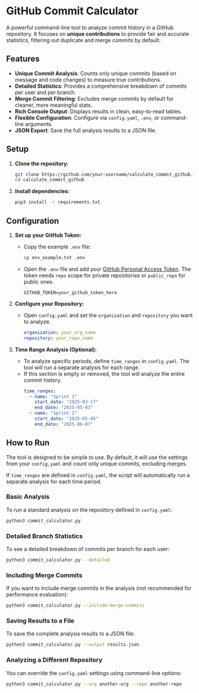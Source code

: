 # GitHub Commit Calculator

A powerful command-line tool to analyze commit history in a GitHub repository. It focuses on **unique contributions** to provide fair and accurate statistics, filtering out duplicate and merge commits by default.

## Features

-   **Unique Commit Analysis**: Counts only unique commits (based on message and code changes) to measure true contributions.
-   **Detailed Statistics**: Provides a comprehensive breakdown of commits per user and per branch.
-   **Merge Commit Filtering**: Excludes merge commits by default for cleaner, more meaningful stats.
-   **Rich Console Output**: Displays results in clean, easy-to-read tables.
-   **Flexible Configuration**: Configure via `config.yaml`, `.env`, or command-line arguments.
-   **JSON Export**: Save the full analysis results to a JSON file.

## Setup

1.  **Clone the repository:**
    ```bash
    git clone https://github.com/your-username/calculate_commit_github.git
    cd calculate_commit_github
    ```

2.  **Install dependencies:**
    ```bash
    pip3 install -r requirements.txt
    ```

## Configuration

1.  **Set up your GitHub Token:**
    -   Copy the example `.env` file:
        ```bash
        cp env_example.txt .env
        ```
    -   Open the `.env` file and add your [GitHub Personal Access Token](https://github.com/settings/tokens). The token needs `repo` scope for private repositories or `public_repo` for public ones.
        ```
        GITHUB_TOKEN=your_github_token_here
        ```

2.  **Configure your Repository:**
    -   Open `config.yaml` and set the `organization` and `repository` you want to analyze.
        ```yaml
        organization: your_org_name
        repository: your_repo_name
        ```

3.  **Time Range Analysis (Optional):**
    -   To analyze specific periods, define `time_ranges` in `config.yaml`. The tool will run a separate analysis for each range.
    -   If this section is empty or removed, the tool will analyze the entire commit history.
        ```yaml
        time_ranges:
          - name: "Sprint 1"
            start_date: "2025-03-17"
            end_date: "2025-05-03"
          - name: "Sprint 2"
            start_date: "2025-05-05"
            end_date: "2025-06-07"
        ```

## How to Run

The tool is designed to be simple to use. By default, it will use the settings from your `config.yaml` and count only unique commits, excluding merges.

If `time_ranges` are defined in `config.yaml`, the script will automatically run a separate analysis for each time period.

### **Basic Analysis**

To run a standard analysis on the repository defined in `config.yaml`:

```bash
python3 commit_calculator.py
```

### **Detailed Branch Statistics**

To see a detailed breakdown of commits per branch for each user:

```bash
python3 commit_calculator.py --detailed
```

### **Including Merge Commits**

If you want to include merge commits in the analysis (not recommended for performance evaluation):

```bash
python3 commit_calculator.py --include-merge-commits
```

### **Saving Results to a File**

To save the complete analysis results to a JSON file:

```bash
python3 commit_calculator.py --output results.json
```

### **Analyzing a Different Repository**

You can override the `config.yaml` settings using command-line options:

```bash
python3 commit_calculator.py --org another-org --repo another-repo
```